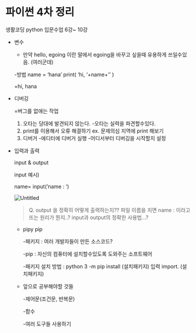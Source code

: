 # 파이썬 4차 정리

생활코딩 python 입문수업 6강~ 10강

- 변수
    
     - 만약 hello, egoing  이란 말에서 egoing을 바꾸고 싶을때 유용하게 쓰일수있음. (여러군데)
    
    -방법
     name = ‘hana’
    print( ‘hi, ‘+name+’’ )
    
    =hi, hana 
    
- 디버깅
    
    =버그를 없애는 작업 
    
    1. 오타는 당대에 발견되지 않는다. 
    -오타는 실력을 파견할수있다.
    2. print를 이용해서 오류 해결하기 
    ex. 문제의심 지역에 print 해보기
    3. 디버거 
    -에디터에 디버거 실행 
    -어디서부터 디버깅을 시작할지 설정

- 입력과 출력
    
     input & output
    
    input 예시)
    
    name= input(’name :   ‘)
    
    ![Untitled](%E1%84%91%E1%85%A1%E1%84%8B%E1%85%B5%E1%84%8A%E1%85%A5%E1%86%AB%204%E1%84%8E%E1%85%A1%20%E1%84%8C%E1%85%A5%E1%86%BC%E1%84%85%E1%85%B5%20658231f0da954b0c97788d3e2759fa87/Untitled.png)
    
    > Q. output 을 정확히 어떻게 출력하는지??
        파일 이름을 치면 name : 이라고 뜨는 원리가 뭔지..?
       input과 output의 정확한 사용법...?
    > 
    
    - pipy pip
        
        -패키지 : 여러 개발자들이 만든 소스코드?
        
        -pip : 자신의 컴퓨터에 설치할수있도록 도와주는 소프트웨어 
        
        -패키지 설치 방법 : 
        python 3 -m pip install (설치패키지) 입력 
        import. (설치패키지) 
        
    - 앞으로 공부해야할 것들
        
        -제어문(조건문, 반복문)
        
        -함수
        
        -여러 도구들 사용하기